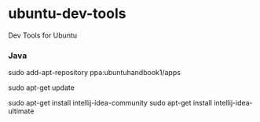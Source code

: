 # ubuntu-dev-tools
Dev Tools for Ubuntu

### Java

sudo add-apt-repository ppa:ubuntuhandbook1/apps

sudo apt-get update

sudo apt-get install intellij-idea-community 
sudo apt-get install intellij-idea-ultimate
